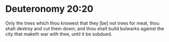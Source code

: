 # Deuteronomy 20:20

Only the trees which thou knowest that they [be] not trees for meat, thou shalt destroy and cut them down; and thou shalt build bulwarks against the city that maketh war with thee, until it be subdued.